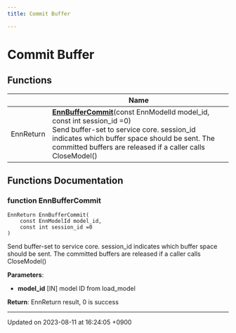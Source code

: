 ```yaml
---
title: Commit Buffer

---
```


# Commit Buffer



## Functions

|                | Name           |
| -------------- | -------------- |
| EnnReturn | **[EnnBufferCommit](Modules/group__api__commit.md#function-ennbuffercommit)**(const EnnModelId model_id, const int session_id =0)<br>Send buffer-set to service core. session_id indicates which buffer space should be sent. The committed buffers are released if a caller calls CloseModel()  |


## Functions Documentation

### function EnnBufferCommit

```
EnnReturn EnnBufferCommit(
    const EnnModelId model_id,
    const int session_id =0
)
```

Send buffer-set to service core. session_id indicates which buffer space should be sent. The committed buffers are released if a caller calls CloseModel() 

**Parameters**: 

  * **model_id** [IN] model ID from load_model


**Return**: EnnReturn result, 0 is success 





-------------------------------

Updated on 2023-08-11 at 16:24:05 +0900